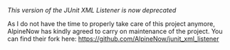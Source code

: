 *This version of the JUnit XML Listener is now deprecated* 

As I do not have the time to properly take care of this project anymore, AlpineNow has kindly agreed to carry on maintenance of the project. You can find their fork here: <https://github.com/AlpineNow/junit_xml_listener> 



